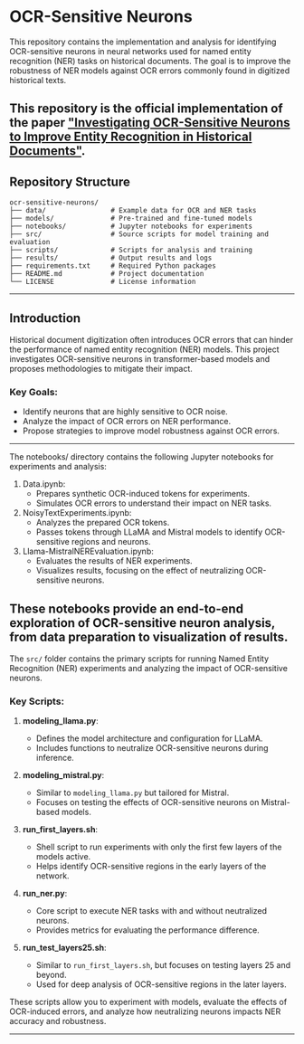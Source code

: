 # OCR-Sensitive Neurons

This repository contains the implementation and analysis for identifying OCR-sensitive neurons in neural networks used for named entity recognition (NER) tasks on historical documents. The goal is to improve the robustness of NER models against OCR errors commonly found in digitized historical texts.

This repository is the official implementation of the paper [**"Investigating OCR-Sensitive Neurons to Improve Entity Recognition in Historical Documents"**](https://arxiv.org/abs/2409.16934).
---

## Repository Structure

```
ocr-sensitive-neurons/
├── data/                # Example data for OCR and NER tasks
├── models/              # Pre-trained and fine-tuned models
├── notebooks/           # Jupyter notebooks for experiments
├── src/                 # Source scripts for model training and evaluation
├── scripts/             # Scripts for analysis and training
├── results/             # Output results and logs
├── requirements.txt     # Required Python packages
├── README.md            # Project documentation
└── LICENSE              # License information
```
---
## Introduction

Historical document digitization often introduces OCR errors that can hinder the performance of named entity recognition (NER) models. This project investigates OCR-sensitive neurons in transformer-based models and proposes methodologies to mitigate their impact.

### Key Goals:
- Identify neurons that are highly sensitive to OCR noise.
- Analyze the impact of OCR errors on NER performance.
- Propose strategies to improve model robustness against OCR errors.

---
The notebooks/ directory contains the following Jupyter notebooks for experiments and analysis:
1. Data.ipynb:
   - Prepares synthetic OCR-induced tokens for experiments.
   - Simulates OCR errors to understand their impact on NER tasks.
2. NoisyTextExperiments.ipynb:
   - Analyzes the prepared OCR tokens.
   - Passes tokens through LLaMA and Mistral models to identify OCR-sensitive regions and neurons.
3. Llama-MistralNEREvaluation.ipynb:
   - Evaluates the results of NER experiments.
   - Visualizes results, focusing on the effect of neutralizing OCR-sensitive neurons.

These notebooks provide an end-to-end exploration of OCR-sensitive neuron analysis, from data preparation to visualization of results.
---

The `src/` folder contains the primary scripts for running Named Entity Recognition (NER) experiments and analyzing the impact of OCR-sensitive neurons.

### Key Scripts:
1. **modeling_llama.py**:
   - Defines the model architecture and configuration for LLaMA.
   - Includes functions to neutralize OCR-sensitive neurons during inference.

2. **modeling_mistral.py**:
   - Similar to `modeling_llama.py` but tailored for Mistral.
   - Focuses on testing the effects of OCR-sensitive neurons on Mistral-based models.

3. **run_first_layers.sh**:
   - Shell script to run experiments with only the first few layers of the models active.
   - Helps identify OCR-sensitive regions in the early layers of the network.

4. **run_ner.py**:
   - Core script to execute NER tasks with and without neutralized neurons.
   - Provides metrics for evaluating the performance difference.

5. **run_test_layers25.sh**:
   - Similar to `run_first_layers.sh`, but focuses on testing layers 25 and beyond.
   - Used for deep analysis of OCR-sensitive regions in the later layers.

These scripts allow you to experiment with models, evaluate the effects of OCR-induced errors, and analyze how neutralizing neurons impacts NER accuracy and robustness.

---
